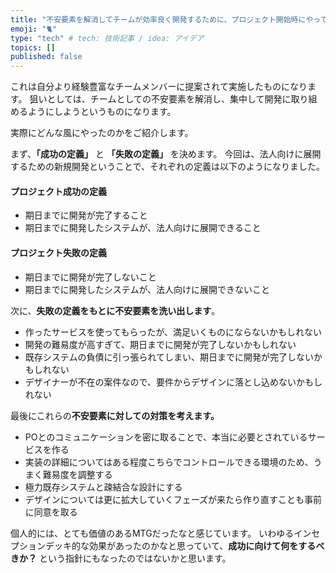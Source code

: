 ```yaml
---
title: "不安要素を解消してチームが効率良く開発するために、プロジェクト開始時にやっておきたいこと"
emoji: "🐈"
type: "tech" # tech: 技術記事 / idea: アイデア
topics: []
published: false
---
```


これは自分より経験豊富なチームメンバーに提案されて実施したものになります。
狙いとしては、チームとしての不安要素を解消し、集中して開発に取り組めるようにしようというものになります。

実際にどんな風にやったのかをご紹介します。

まず、**「成功の定義」** と **「失敗の定義」** を決めます。
今回は、法人向けに展開するための新規開発ということで、それぞれの定義は以下のようになりました。

#### プロジェクト成功の定義

- 期日までに開発が完了すること
- 期日までに開発したシステムが、法人向けに展開できること

#### プロジェクト失敗の定義

- 期日までに開発が完了しないこと
- 期日までに開発したシステムが、法人向けに展開できないこと

次に、**失敗の定義をもとに不安要素を洗い出します**。

- 作ったサービスを使ってもらったが、満足いくものにならないかもしれない
- 開発の難易度が高すぎて、期日までに開発が完了しないかもしれない
- 既存システムの負債に引っ張られてしまい、期日までに開発が完了しないかもしれない
- デザイナーが不在の案件なので、要件からデザインに落とし込めないかもしれない

最後にこれらの**不安要素に対しての対策を考えます。**

- POとのコミュニケーションを密に取ることで、本当に必要とされているサービスを作る
- 実装の詳細についてはある程度こちらでコントロールできる環境のため、うまく難易度を調整する
- 極力既存システムと疎結合な設計にする
- デザインについては更に拡大していくフェーズが来たら作り直すことも事前に同意を取る

個人的には、とても価値のあるMTGだったなと感じています。
いわゆるインセプションデッキ的な効果があったのかなと思っていて、**成功に向けて何をするべきか？** という指針にもなったのではないかと思います。
